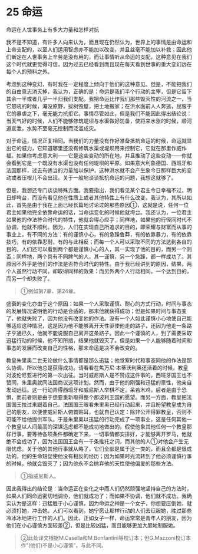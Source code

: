 # 25 命运

命运在人世事务上有多大力量和怎样对抗

我不是不知道，有许多人向来认为，而且现在仍然认为，世界上的事情是由命运和上帝支配的，以至人们运用智虑亦不能加以改变，并且丝毫不能加以补救；因此他们断定在人世事务上辛劳是没有用的，而让事情听从命运的支配，这种意见在我们这个时代就更觉得可信，因为过去已经看到而且现在每天看到世事的重大变幻远在每个人的预料之外。

考虑到这种变幻，有时我在一定程度上倾向于他们的这种意见。但是，不能把我们的自由意志消灭掉，我认为，正确的是：命运是我们半个行动的主宰，但是它留下其余一半或者几乎一半归我们支配。我把命运比作我们那些毁灭性的河流之一，当它怒吼的时候，淹没原野，拔树毁屋，把土地搬家；在洪水面前人人奔逃，屈服于它的暴虐之下，毫无能力抗拒它。事情尽管如此，但是我们不能因此得出结论说：当天气好的时候，人们不能够修筑堤坝与水渠做好防备，使将来水涨的时候，顺河道宣泄，水势不至毫无控制而泛滥成灾。

对于命运，情况正复相同。当我们的力量没有作好准备抵抗命运的时候，命运就显出它的威力，它知道哪里还没有修筑水渠或堤坝用来控制它，它就在那里作威作福。如果你考虑意大利——它是这些变动的所在地，并且推动了这些变动——你就会看到它是一个既没有水渠也没有任何堤坝的平原。如果意大利象德国、西班牙和法国那样，过去有适当的力量加以保护，这种洪水就不会产生象今日那样巨大的变动或者压根儿不会出现。关于一般地谈谈抵抗命运的问题，我想这就够了。

但是，我想还专门谈谈特殊方面。我要指出，我们看见某个君主今日幸福不过，明日却垮台，而没有看见他在性质上或者其他特性上有什么改变。我认为，其所以如此，首先是由于我在上面已经长篇地讨论过的那些原因①，这就是说，任何一位君主如果他完全依靠命运的话，当命运变化的时候他就垮台。我还认为，一位君主如果他的作法符合时代的特性，他就会得心应手；同样地，如果他的行径同时代不协调，他就不顺利。因为，人们在实现自己所追求的目的，即荣耀与财富而从事的事业上，有不同的方法：有的谨慎小心，有的急躁鲁莽，有的依靠暴力，有的依靠技巧，有的依靠忍耐，有的与此相反；而每一个人可以采取不同的方法达到各自的目的。人们还可以看到两个都是谨慎小心的人，其一实现了他的目的，而另一个则否；同样地，两个具有不同脾气的人，其一谨慎，另一个急躁，都一样成功了。其原因不外乎是他们的作法是否符合时代的特性。由于我已经讲到的原因，结果，两个人虽然行动不同，却取得同样的效果：而另外两个人行动相同，一个达到目的，而另一个却失败了。

>①例如第7章、第24章。

盛衰的变化亦由于这个原因：如果一个人采取谨慎、耐心的方式行动，时间与事态的发展情况说明他的行动是合适的，那末他就获得成功；但是如果时间与事态变了，他就失败了，因为他没有改变他的作法。没有一个人如此谨慎小心地使自己能够适应这种情况，这是因为他不能够离开天性驱使他走的路子，还因为他走一条路子亨通已久，他就不能说服自己离开这条路子。因此一个谨慎的人，到了需要采取迅猛行动的时候，他不知所措，结果他就毁灭了。但是如果一个人能够随着时间和事态的发展而改变自己的性格，那末命运是决不会改变的。

教皇朱里奥二世无论做什么事情都是那么迅猛；他觉察时代和事态同他的作法是那么协调，所以他总是获得成功。请看看在焦万尼·本蒂沃利奥还活着的时候，教皇对波伦尼亚进行的第一次出征。当时威尼斯人是不赞成这件事的，西班牙国王也不赞同，朱里奥就同法国商议这项计划。然而，由于他的刚强和迅猛的禀性，他亲自发动远征。这一行动弄得西班牙和威尼斯人举棋不定，呆若木鸡，后者是由于恐惧，而前者则是由于想要重新取得整个那波利王国的愿望。而另一方面，教皇把法国国王拉过来跟着自己。法国国王眼看朱里奥已经行动起来，并且盼望教皇成为自己的朋友，以便使威尼斯人俯首贴耳，也就自己认定：除非公开得罪教皇，否则不可能不给他提供军队。于是朱里奥以迅猛的行动完成了一项事业，这是任何其他一个教皇以人间最高的深谋远虑都不能成功地做出的。假使他象其他任何一个教皇那样行事，要等待各项条件都确定下来，一切事情都安排好，才能够离开罗马，他就绝不会成功了，因为法国国王会有一千条推托之词，而其他的人①对他会产生无限忧虑。关于他的其他行事就从略了，它们全部是属于这一类的，而且全都是很成功的。他的生命短促使他没有相反的经历；因为如果时光流转到了他必须谨慎行事的时候，他就会毁灭了；因为他永不会抛弃他的天性使他偏爱的那些方法。

>①指威尼斯人。

因此我得出的结论是：当命运正在变化之中而人们仍然顽强地坚持自己的方法时，如果人们同命运密切地调协，他们就成功了；而如果不协调，他们就不成功。我确实认为是这样：迅猛胜于小心谨慎，因为命运之神是一个女子，你想要压倒她，就必须打她，冲击她。人们可以看到，她宁愿让那样行动的人们去征服她，胜过那些冷冰冰地进行工作的人们。因此，正如女子一样，命运常常是青年人的朋友，因为他们在小心谨慎方面较差②，但是比较凶猛，而且能够更加大胆地制服她。

>②此处译文根据M.Casella和M.Bonfantini等校订本；但G.Mazzoni校订本作“(他们)不是小心谨慎”，与此不同。
